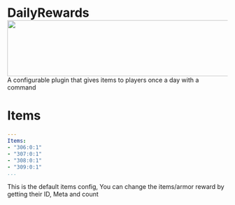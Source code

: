 <h1>DailyRewards<img src="https://raw.githubusercontent.com/Eris11dib/DailyRewards/logo.png" height="128" width="1440" align="left"></img></h1>

A configurable plugin that gives items to players once a day with a command

# Items

```yaml
---
Items:
- "306:0:1"
- "307:0:1"
- "308:0:1"
- "309:0:1"
...
```

This is the default items config, You can change the items/armor reward by getting their ID, Meta and count
